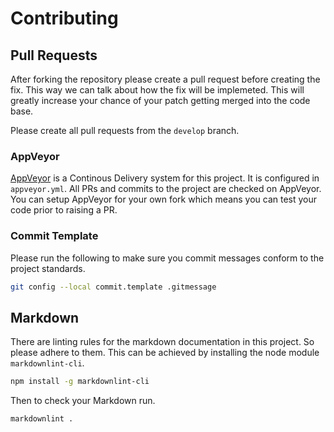 # Contributing

## Pull Requests

After forking the repository please create a pull request before creating the
fix. This way we can talk about how the fix will be implemeted. This will
greatly increase your chance of your patch getting merged into the code base.

Please create all pull requests from the `develop` branch.

### AppVeyor

[AppVeyor](https://www.appveyor.com/) is a Continous Delivery system for this
project. It is configured in `appveyor.yml`. All PRs and commits to the project
are checked on AppVeyor. You can setup AppVeyor for your own fork which means
you can test your code prior to raising a PR.

### Commit Template

Please run the following to make sure you commit messages conform to the project
standards.

```bash
git config --local commit.template .gitmessage
```

## Markdown

There are linting rules for the markdown documentation in this project. So
please adhere to them. This can be achieved by installing the node module
`markdownlint-cli`.

```bash
npm install -g markdownlint-cli
```

Then to check your Markdown run.

```bash
markdownlint .
```
